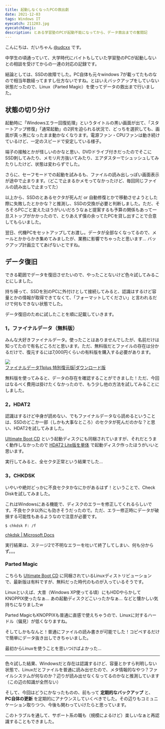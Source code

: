 ```yaml
---
title: 起動しなくなったPCの救出劇
date: 2021-12-03
tags: Windows IT
eyecatch: 211203.jpg
eyecatchEmoji:
description: とある学習塾のPCが起動不能になってから、データ救出までの奮闘記
---
```


こんにちは、だいちゃん [@udcxx](https://twitter.com/udc_xx) です。

中学生の頃通っていて、大学時代にバイトもしていた学習塾のPCが起動しないとの相談を受けてからの一連の対応の記録です。

結論としては、SSDの故障でした。PC自体も元々windows 7が載ってたものなので相当年数経ってますし仕方ないですね。とはいえバックアップをしていない状態だったので、Linux（Parted Magic）を使ってデータの救出まで行いました。

## 状態の切り分け

起動時に「Windowsエラー回復処理」というタイトルの黒い画面が出て、「スタートアップ修復」「通常起動」の2択を迫られる状況で、どっちを選択しても、画面が真っ黒になったまま動かなくなります。電源ファン・CPUファンは動き続けているけど、一定のスピードで安定している様子。

端子の接触とかが怪しいのかなと思い、DVDドライブ付きだったのでそこにSSD刺してみたり、メモリ片方抜いてみたり、エアダスターでシュッシュしてみたりしたけど、状態は変わらずでした。

さらに、セーフモードでの起動を試みるも、ファイルの読み出しっぽい画面表示が途中で止まります。（どこで止まるかメモってなかったけど、毎回同じファイルの読み出しで止まってた）

以上から、SSDのとあるセクタが死んだ or 自動修復とかで移動させようとした際に失敗したとかかな？と推測し、SSDの交換が必要と判断しました。ただ、そろそろPCごと変えたほうがいいだろうなぁと提案するも予算の関係もあって一旦ストップがかかったので、とりあえず僕の余ってたPCを貸し出すことで合意してもらいました。

翌日、代機PCをセットアップしてお渡し。データが全部なくなってるので、メールとかからかき集めてみましたが、業務に影響でちゃったと思います... バックアップ計画立ててあげないとですね。

## データ復旧

できる範囲でデータを復旧させたいので、やったことないけど色々試してみることにしました。

持ち帰って、SSDを別のPCに外付けとして接続してみると、認識はするけど容量とかの情報が取得できてなくて、「フォーマットしてください」と言われるだけで何もできない状態でした。

データ復旧のために試したことを順に記載していきます。

### 1，ファイナルデータ（無料版）

みんな大好きファイナルデータ。使ったことはありませんでしたが、名前だけは知ってたので有名どころだと思います。ただ、無料版だとファイルの存在は分かるだけで、復元するには7,000円くらいの有料版を購入する必要があります。

[![](https://m.media-amazon.com/images/I/61VtCL7xigL._SL200_.jpg)](https://www.amazon.co.jp/dp/B06XDM25M9/?tag=tairiku02280e-22)    
[ファイナルデータ11plus 特別復元版|ダウンロード版](https://www.amazon.co.jp/dp/B06XDM25M9/?tag=tairiku02280e-22)

無料版を使ってみると、データの存在を確認することができました！ただ、今回はなるべく費用は掛けたくなかったので、もう少し他の方法を試してみることにしました。

### 2，HDAT2

認識はするけど中身が読めない、でもファイナルデータなら読めるということは、SSDのどこか一部（しかも大事なところ）のセクタが死んだのかな？と思い、HDAT2を試してみました。

[Ultimate Boot CD](https://pctrouble.net/software/ubcd.html) という起動ディスクにも同梱されていますが、それだとうまく動作しなかったので  [HDAT2 Lite版を単体](https://pctrouble.net/software/hdat2.html) で起動ディスク作ったほうがいいと思います。

実行してみると、全セクタ正常という結果でした...

### 3，CHKDSK

いやいや絶対どっかに不良セクタかなにかがあるはず！ということで、Check Diskを試してみました。

これはWindowsにある機能で、ディスクのエラーを修正してくれるらしいです。不良セクタ以外にも効きそうだったので。ただ、エラー修正時にデータが破損する可能性もあるようなので注意が必要です。

`$ chkdsk F: /f`

[chkdsk | Microsoft Docs](https://docs.microsoft.com/ja-jp/windows-server/administration/windows-commands/chkdsk)

実行結果は、ステージ2で不明なエラーを吐いて終了してしまい、何も分からず。。。

### Parted Magic

こちらも [Ultimate Boot CD](https://pctrouble.net/software/ubcd.html) に同梱されているLinuxディストリビューションで、最新版は有料ですが、無料だった時代のものが入っているそうです。

Linuxといえば、大昔（Windows XP使ってる頃）にもHDDやらかしてKNOPPIX使ったなぁ... あの起動ディスクどこいったかなぁ... などと懐かしい気持ちになりましたw

Parted MagicもKNOPPIXも普通に直感で使えちゃうので、Linuxに対するハードル（偏見）が低くなりますね。

そしてしかもなんと！普通にファイルの読み書きが可能でした！コピペするだけで簡単にデータ抜き出しできちゃいました。

最初からLinuxを使うことを思いつけばよかった...

---

色々試した結果、Windowsだと存在は認識するけど、容量とかすら判明しない状態で、Linuxだとファイルを普通に読み出せたので、メタ情報的なやつ？ファイルシステムが何なのか？辺りが読み出せなくなってるのかなと推測しています（この辺の知識が全然ない）

そして、今回はどうにかなったものの、前もって **定期的なバックアップ** と、 **PC自体の更新** を定期的にアナウンスしていくべきでした。その辺りもコミュニケーション取りつつ、今後も関わっていけたらと思っています。

このトラブルを通して、サポート系の職も（規模によるけど）楽しいなぁと再認識することもできました。
